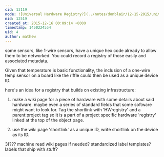```yaml
---
cid: 13119
node: ![Universal Hardware Registry?](../notes/donblair/12-15-2015/universal-hardware-registry)
nid: 12519
created_at: 2015-12-16 00:09:14 +0000
timestamp: 1450224554
uid: 4
author: mathew
---
```


some sensors, like 1-wire sensors, have a unique hex code already to allow them to be networked.  You could record a registry of those easily and associated metadata. 

Given that temperature is basic functionality, the inclusion of a one-wire temp sensor on a board like the riffle could then be used as a unique device ID. 

here's an idea for a registry that builds on existing infrastructure:

1) make a wiki page for a piece of hardware with some details about said hardware.  maybe even a series of standard fields that some software might want to look for.
Tag the shortlink with 'HWregistry' and a parent:project tag so it is a part of a project specific hardware 'registry' linked at the top of the object page.

2) use the wiki page 'shortlink' as a unique ID, write shortlink on the device as its ID.

3)??? machine read wiki pages if needed? standardized label templates? labels that ship with stuff?